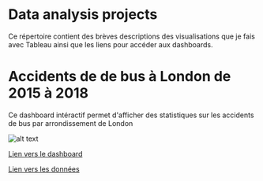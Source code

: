 # Data analysis projects
Ce répertoire contient des brèves descriptions des visualisations que je fais avec Tableau ainsi que les liens pour accéder aux dashboards.

# Accidents de de bus à London de 2015 à 2018
Ce dashboard intéractif permet d'afficher des statistiques sur les accidents de bus par arrondissement de London

![alt text](https://github.com/MohamedElWaghf/DataViz/blob/main/London_bus.png?raw=true)

[Lien vers le dashboard](https://public.tableau.com/views/FirstDataViz_16208895104190/Interactivedashboard?:language=en&:display_count=y&:origin=viz_share_link)

[Lien vers les données](https://data.world/makeovermonday/2018w51)
